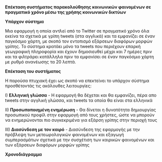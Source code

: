 

**Επέκταση συστήματος παρακολούθησης κοινωνικών φαινομένων σε πραγματικό χρόνο μέσω της χρήσης κοινωνικών δικτύων**


**Υπάρχον σύστημα**

Μια εφαρμογή η οποία αντλεί από το Twitter σε πραγματικό χρόνο όλα εκείνα τα σχετικά με γρίπη tweets (στα αγγλικά) και τα εμφανίζει σε έναν παγκόσμιο χάρτη, με σκοπό τον εντοπισμό εξάρσεων διαφόρων μορφών γρίπης. Το σύστημα κρατάει μόνο τα tweets που περιέχουν επαρκή γεωγραφική πληροφορία και έχουν δημοσιευθεί μέχρι και 7 ημέρες πριν και τα φιλτράρει κατάλληλα πριν τα εμφανίσει σε έναν παγκόσμιο χάρτη με ρυθμό ανανέωσης τα 20 λεπτά.

**Επέκταση του συστήματος**

Η παρούσα πτυχιακή έχει ως σκοπό να επεκτείνει το υπάρχον σύστημα προσθέτοντάς τις ακόλουθες λειτουργίες:

  I) **Ελληνική γλώσσα** - Η εφαρμογή θα δέχεται και θα εμφανίζει, πέρα απο tweets στην αγγλική γλώσσα, και tweets τα οποία θα είναι στα ελληνικά
  
  ΙΙ) **Προσωποποιημένη ενημέρωση** - Θα δίνεται η δυνατότητα δημιουργίας προσωπικού προφίλ στην εφαρμογή από τους χρήστες, ώστε να μπορούν να ενημερώνονται πιο συγκεκριμένα για εξάρση γρίπης στην περιοχή τους
  
  ΙΙΙ) **Διασύνδεση με τον καιρό** - Διασύνδεση της εφαρμογής με την πρόβλεψη των μετεωρολογικών φαινομένων και εξαγωγή συμπερασμάτων σχετικά με την συσχέτιση των καιρικών φαινομένων και των εξάρσεων διαφόρων μορφών γρίπης
  
  
  **Χρονοδιάγραμμα**
  
  
